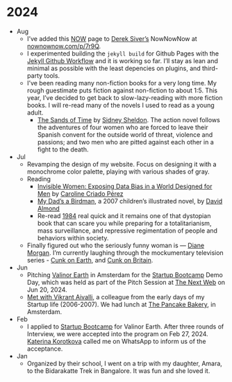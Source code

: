 # 2024

- Aug
	- I’ve added this [NOW](http://localhost:4000/now/) page to [Derek Siver’s](https://sive.rs) NowNowNow at [nownownow.com/p/7r9Q](https://nownownow.com/p/7r9Q).
	- I experimented building the `jekyll build` for Github Pages with the [Jekyll Github Workflow](https://jekyllrb.com/docs/continuous-integration/github-actions/) and it is working so far. I’ll stay as lean and minimal as possible with the least depencies on plugins, and third-party tools.
	- I’ve been reading many non-fiction books for a very long time. My rough guestimate puts fiction against non-fiction to about 1:5. This year, I’ve decided to get back to slow-lazy-reading with more fiction books. I will re-read many of the novels I used to read as a young adult.
		- [The Sands of Time](https://en.wikipedia.org/wiki/The_Sands_of_Time_%28Sheldon_novel%29) by [Sidney Sheldon](https://en.wikipedia.org/wiki/Sidney_Sheldon). The action novel follows the adventures of four women who are forced to leave their Spanish convent for the outside world of threat, violence and passions; and two men who are pitted against each other in a fight to the death.
- Jul
	- Revamping the design of my website. Focus on designing it with a monochrome color palette, playing with various shades of gray.
	- Reading
		- [Invisible Women: Exposing Data Bias in a World Designed for Men](https://en.wikipedia.org/wiki/Invisible_Women%3A_Exposing_Data_Bias_in_a_World_Designed_for_Men) by [Caroline Criado Pérez](https://en.wikipedia.org/wiki/Caroline_Criado_Perez)
		- [My Dad’s a Birdman](https://en.wikipedia.org/wiki/My_Dad%27s_a_Birdman), a 2007 children’s illustrated novel, by [David Almond](https://en.wikipedia.org/wiki/David_Almond)
		- Re-read [1984](/2024/1984/) real quick and it remains one of that dystopian book that can scare you while preparing for a totalitarianism, mass surveillance, and repressive regimentation of people and behaviors within society.
	- Finally figured out who the seriously funny woman is — [Diane Morgan](https://en.wikipedia.org/wiki/Diane_Morgan). I’m currently laughing through the mockumentary television series - [Cunk on Earth](https://en.wikipedia.org/wiki/Cunk_on_Earth), and [Cunk on Britain](https://en.wikipedia.org/wiki/Cunk_on_Britain).
- Jun
	- Pitching [Valinor Earth](https://valinor.earth/) in Amsterdam for the [Startup Bootcamp](https://www.startupbootcamp.org) Demo Day, which was held as part of the Pitch Session at [The Next Web](https://thenextweb.com) on Jun 20, 2024.
	- [Met with Vikrant Aivalli](https://x.com/brajeshwar/status/1811610910298972419), a colleague from the early days of my Startup life (2006-2007). We had lunch at [The Pancake Bakery](https://pancake.nl), in Amsterdam.
- Feb
	- I applied to [Startup Bootcamp](https://www.startupbootcamp.org) for Valinor Earth. After three rounds of Interview, we were accepted into the program on Feb 27, 2024. [Katerina Korotkova](https://www.linkedin.com/in/katerina-korotkova-b73a5b8/) called me on WhatsApp to inform us of the acceptance.
- Jan
	- Organized by their school, I went on a trip with my daughter, Amara, to the Bidarakatte Trek in Bangalore. It was fun and she loved it.